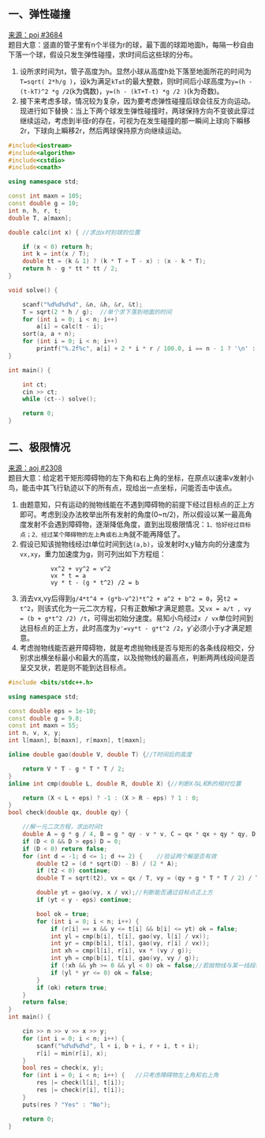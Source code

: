 ## 一、弹性碰撞
<a href="http://poj.org/problem?id=3684">来源：poj #3684</a><br>
题目大意：竖直的管子里有n个半径为r的球，最下面的球距地面h，每隔一秒自由下落一个球，假设只发生弹性碰撞，求t时间后这些球的分布。
1. 设所求时间为t，管子高度为h。显然小球从高度h处下落至地面所花的时间为`T=sqrt( 2*h/g )`，设k为满足`kT≤t`的最大整数，则t时间后小球高度为`y=(h - (t-kT)^2 *g /2`(k为偶数)，`y=(h - (kT+T-t) *g /2 )`(k为奇数)。
2. 接下来考虑多球，情况较为复杂，因为要考虑弹性碰撞后球会往反方向运动。现进行如下替换：当上下两个球发生弹性碰撞时，两球保持方向不变彼此穿过继续运动，考虑到半径r的存在，可视为在发生碰撞的那一瞬间上球向下瞬移2r，下球向上瞬移2r，然后两球保持原方向继续运动。

```c++
#include<iostream>
#include<algorithm>
#include<cstdio>
#include<cmath>

using namespace std;

const int maxn = 105;
const double g = 10;
int n, h, r, t;
double T, a[maxn];

double calc(int x) { //求出x时刻球的位置

    if (x < 0) return h;
    int k = int(x / T);
    double tt = (k & 1) ? (k * T + T - x) : (x - k * T);
    return h - g * tt * tt / 2;
}

void solve() {

    scanf("%d%d%d%d", &n, &h, &r, &t);
    T = sqrt(2 * h / g);  //单个求下落到地面的时间
    for (int i = 0; i < n; i++)
        a[i] = calc(t - i);
    sort(a, a + n);
    for (int i = 0; i < n; i++)
        printf("%.2f%c", a[i] + 2 * i * r / 100.0, i == n - 1 ? '\n' : ' ');
}

int main() {

    int ct;
    cin >> ct;
    while (ct--) solve();

    return 0;
}
```
## 二、极限情况
<a href="http://acm-icpc.aitea.net/">来源：aoj #2308</a><br>
题目大意：给定若干矩形障碍物的左下角和右上角的坐标，在原点以速率v发射小鸟，能击中其飞行轨迹以下的所有点，现给出一点坐标，问能否击中该点。
1. 由题意知，只有运动的抛物线能在不遇到障碍物的前提下经过目标点的正上方即可。考虑到没办法枚举出所有发射的角度(0~π/2)，所以假设以某一最高角度发射不会遇到障碍物，逐渐降低角度，直到出现极限情况：`1、恰好经过目标点；2、经过某个障碍物的左上角或右上角`就不能再降低了。
2. 假设已知该抛物线经过t单位时间到达`(a,b)`，设发射时x,y轴方向的分速度为`vx,xy`，重力加速度为g，则可列出如下方程组：
```
            vx^2 + vy^2 = v^2
            vx * t = a
            vy * t - (g * t^2) /2 = b
```
3. 消去vx,vy后得到`g/4*t^4 + (g*b-v^2)*t^2 + a^2 + b^2 = 0`，另`t2 = t^2`，则该式化为一元二次方程，只有正数解t才满足题意。又`vx = a/t , vy = (b + g*t^2 /2) /t`，可得出初始分速度。易知小鸟经过`x / vx`单位时间到达目标点的正上方，此时高度为`y'=vy*t - g*t^2 /2`，y'必须小于y才满足题意。
4. 考虑抛物线能否避开障碍物，就是考虑抛物线是否与矩形的各条线段相交，分别求出横坐标最小和最大的高度，以及抛物线的最高点，判断两两线段间是否呈交叉状，若是则不能到达目标点。
```c++
#include <bits/stdc++.h>

using namespace std;

const double eps = 1e-10;
const double g = 9.8;
const int maxn = 55;
int n, v, x, y;
int l[maxn], b[maxn], r[maxn], t[maxn];

inline double gao(double V, double T) {//T时间后的高度

    return V * T - g * T * T / 2;
}
inline int cmp(double L, double R, double X) {//判断X与L和R的相对位置

    return (X < L + eps) ? -1 : (X > R - eps) ? 1 : 0;
}
bool check(double qx, double qy) {

    //解一元二次方程，求出时间t
    double A = g * g / 4, B = g * qy - v * v, C = qx * qx + qy * qy, D = B * B - 4 * A * C;
    if (D < 0 && D > eps) D = 0;
    if (D < 0) return false;
    for (int d = -1; d <= 1; d += 2) {    //验证两个解是否有效
        double t2 = (d * sqrt(D) - B) / (2 * A);
        if (t2 < 0) continue;
        double T = sqrt(t2), vx = qx / T, vy = (qy + g * T * T / 2) / T;

        double yt = gao(vy, x / vx);//判断能否通过目标点正上方
        if (yt < y - eps) continue;

        bool ok = true;
        for (int i = 0; i < n; i++) {
            if (r[i] == x && y <= t[i] && b[i] <= yt) ok = false;
            int yl = cmp(b[i], t[i], gao(vy, l[i] / vx));
            int yr = cmp(b[i], t[i], gao(vy, r[i] / vx));
            int xh = cmp(l[i], r[i], vx * (vy / g));
            int yh = cmp(b[i], t[i], gao(vy, vy / g));
            if (!xh && yh >= 0 && yl < 0) ok = false;//若抛物线与某一线段相交则不能到达
            if (yl * yr <= 0) ok = false;
        }
        if (ok) return true;
    }
    return false;
}
int main() {

    cin >> n >> v >> x >> y;
    for (int i = 0; i < n; i++) {
        scanf("%d%d%d%d", l + i, b + i, r + i, t + i);
        r[i] = min(r[i], x);
    }
    bool res = check(x, y);
    for (int i = 0; i < n; i++) {   //只考虑障碍物左上角和右上角
        res |= check(l[i], t[i]);
        res |= check(r[i], t[i]);
    }
    puts(res ? "Yes" : "No");

    return 0;
}
```



